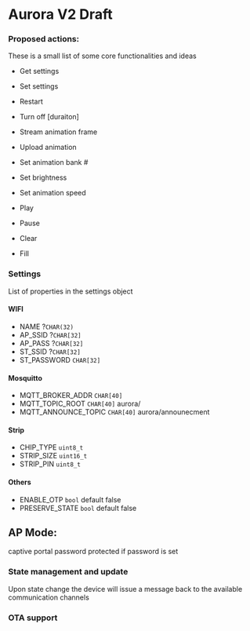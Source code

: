 

# Aurora V2 Draft


### Proposed actions:
These is a small list of some core functionalities and ideas

- Get settings
- Set settings
- Restart
- Turn off [duraiton]

- Stream animation frame
- Upload animation
- Set animation bank #
- Set brightness
- Set animation speed
- Play
- Pause
- Clear
- Fill

### Settings
  List of properties in the settings object

  #### WIFI
  - NAME ?`CHAR(32)`
  - AP_SSID ?`CHAR[32]`
  - AP_PASS ?`CHAR[32]`
  - ST_SSID ?`CHAR[32]`
  - ST_PASSWORD `CHAR[32]`

  #### Mosquitto
  - MQTT_BROKER_ADDR `CHAR[40]`
  - MQTT_TOPIC_ROOT `CHAR[40]` aurora/
  - MQTT_ANNOUNCE_TOPIC `CHAR[40]` aurora/announecment

  #### Strip
  - CHIP_TYPE `uint8_t`
  - STRIP_SIZE `uint16_t`
  - STRIP_PIN `uint8_t`

  #### Others
  - ENABLE_OTP `bool` default false
  - PRESERVE_STATE `bool` default false

## AP Mode:
 captive portal
 password protected if password is set




### State management and update

Upon state change the device will issue a message back to the available communication channels


### OTA support